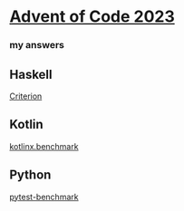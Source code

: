 # [Advent of Code 2023](https://adventofcode.com/2023)
### my answers

## Haskell

[Criterion](aoc2023-bench.html)

## Kotlin

[kotlinx.benchmark](jmh-visualizer/index.html)

## Python

[pytest-benchmark](benchmark.svg)
